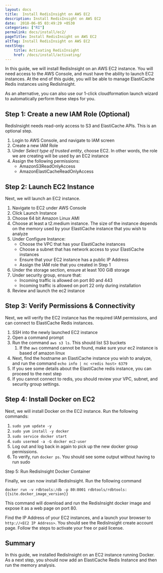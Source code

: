 ```yaml
---
layout: docs
title:  Install RedisInsight on AWS EC2
description: Install RedisInsight on AWS EC2
date:  2018-06-05 03:49:29 +0530
categories: ["RI"]
permalink: docs/install/ec2/
pageTitle: Install RedisInsight on AWS EC2
altTag: Install RedisInsight on AWS EC2
nextStep:
    title: Activating RedisInsight
    href: /docs/install/activating/
---
```

In this guide, we will install RedisInsight on an AWS EC2 instance. You will need access to the AWS Console, and must have the ability to launch EC2 instances. At the end of this guide, you will be able to manage ElastiCache Redis instances using RedisInsight.

As an alternative, you can also use our 1-click cloudformation launch wizard to automatically perform these steps for you.

Step 1: Create a new IAM Role (Optional)
--------------

RedisInsight needs read-only access to S3 and ElastiCache APIs. This is an optional step.

1. Login to AWS Console, and navigate to IAM screen
1. Create a new IAM Role
1. Under *Select type of trusted entity*, choose EC2. In other words, the role we are creating will be used by an EC2 instance
1. Assign the following permissions:
    * AmazonS3ReadOnlyAccess
    * AmazonElastiCacheReadOnlyAccess

Step 2: Launch EC2 Instance
--------------

Next, we will launch an EC2 instance.

1. Navigate to EC2 under AWS Console
1. Click Launch Instance
1. Choose 64 bit Amazon Linux AMI
1. Choose at least a t2.medium instance. The size of the instance depends on the memory used by your ElastiCache instance that you wish to analyze
1. Under Configure Instance:
   * Choose the VPC that has your ElastiCache instances
   * Choose a subnet that has network access to your ElastiCache instances
   * Ensure that your EC2 instance has a public IP Address
   * Assign the IAM role that you created in Step 1
1. Under the storage section, ensure at least 100 GiB storage
1. Under security group, ensure that:
    * Incoming traffic is allowed on port 80 and 443
    * Incoming traffic is allowed on port 22 only during installation
1. Review and launch the ec2 instance

Step 3: Verify Permissions & Connectivity
----------

Next, we will verify the EC2 instance has the required IAM permissions, and can connect to ElastiCache Redis instances.

1. SSH into the newly launched EC2 instance
1. Open a command prompt
1. Run the command `aws s3 ls`. This should list S3 buckets
    1. If the `aws` command cannot be found, make sure your ec2 instance is based of amazon linux
1. Next, find the hostname an ElastiCache instance you wish to analyze, and run the command `echo info | nc <redis host> 6379`
1. If you see some details about the ElastiCache redis instance, you can proceed to the next step
1. If you cannot connect to redis, you should review your VPC, subnet, and security group settings.

Step 4: Install Docker on EC2
-------

Next, we will install Docker on the EC2 instance. Run the following commands:

1. `sudo yum update -y`
1. `sudo yum install -y docker`
1. `sudo service docker start`
1. `sudo usermod -a -G docker ec2-user`
1. Log out and log back in again to pick up the new docker group permissions.
1. To verify, run `docker ps`. You should see some output without having to run sudo

Step 5: Run RedisInsight Docker Container

Finally, we can now install RedisInsight. Run the following command

`docker run -v rdbtools:/db -p 80:8001 rdbtools/rdbtools:{{site.docker_image_version}}`

This command will download and run the RedisInsight docker image and expose it as a web page on port 80.

Find the IP Address of your EC2 instances, and a launch your browser to `http://<EC2 IP Address>`. You should see the RedisInsight create account page. Follow the steps to activate your free or paid license.

Summary
------

In this guide, we installed RedisInsight on an EC2 instance running Docker. As a next step, you should now add an ElastiCache Redis Instance and then run the memory analysis.
